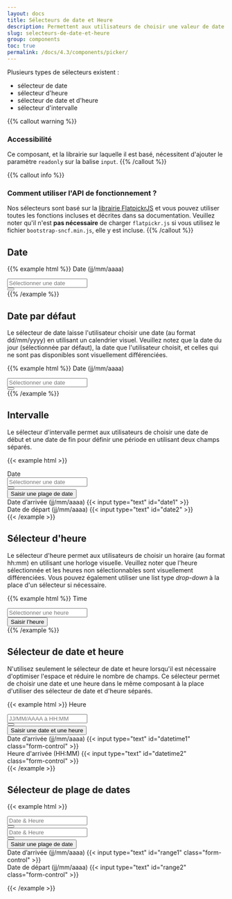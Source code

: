 ```yaml
---
layout: docs
title: Sélecteurs de date et Heure
description: Permettent aux utilisateurs de choisir une valeur de date et heure prédéterminée à l'aide d'élements visuels et interactifs.
slug: selecteurs-de-date-et-heure
group: components
toc: true
permalink: /docs/4.3/components/picker/
---
```


Plusieurs types de sélecteurs existent :

- sélecteur de date
- sélecteur d'heure
- sélecteur de date et d'heure
- sélecteur d'intervalle

{{% callout warning %}}
### Accessibilité
Ce composant, et la librairie sur laquelle il est basé, nécessitent d'ajouter le paramètre `readonly` sur la balise `input`.
{{% /callout %}}

{{% callout info %}}
### Comment utiliser l'API de fonctionnement ?
Nos sélecteurs sont basé sur la [librairie FlatpickrJS](https://flatpickr.js.org/) et vous pouvez utiliser toutes les fonctions incluses et décrites dans sa documentation.
Veuillez noter qu'il n'est **pas nécessaire** de charger `flatpickr.js` si vous utilisez le fichier `bootstrap-sncf.min.js`, elle y est incluse.
{{% /callout %}}

## Date
{{% example html %}}
<label for="date" class="font-weight-medium mb-2">Date (jj/mm/aaaa)</label>
<div data-component="picker">
  <div class="input-group" data-toggle>
    <div class="form-control-container">
      <input id="date" type="text" class="form-control" placeholder="Sélectionner une date" data-input>
      <span class="form-control-state"></span>
    </div>
    <div class="input-group-append">
      <button type="button" class="btn btn-primary btn-only-icon" data-role="btn" tabindex="-1" aria-expanded="false">
        <i class="icons-calendar" aria-hidden="true"></i>
      </button>
    </div>
  </div>
</div>
{{% /example %}}

## Date par défaut

Le sélecteur de date laisse l'utilisateur choisir une date (au format dd/mm/yyyy) en utilisant un calendrier visuel. Veuillez notez que la date du jour (sélectionnée par défaut), la date que l'utilisateur choisit, et celles qui ne sont pas disponibles sont visuellement différenciées.

{{% example html %}}
<label for="defaultdate" class="font-weight-medium mb-2">Date (jj/mm/aaaa)</label>
<div data-component="picker" data-default-date="2017-02-26">
  <div class="input-group" data-toggle>
    <div class="form-control-container">
      <input id="defaultdate" type="text" class="form-control" placeholder="Sélectionner une date" data-input>
      <span class="form-control-state"></span>
    </div>
    <div class="input-group-append">
      <button type="button" class="btn btn-primary btn-only-icon" data-role="btn" tabindex="-1" aria-expanded="false">
        <i class="icons-calendar" aria-hidden="true"></i>
      </button>
    </div>
  </div>
</div>
{{% /example %}}

## Intervalle

Le sélecteur d'intervalle permet aux utilisateurs de choisir une date de début et une date de fin pour définir une période en utilisant deux champs séparés.

{{< example html >}}
<div aria-hidden="true">
  <label for="range" class="font-weight-medium mb-2">Date</label>
  <div data-component="picker" data-mode="range">
    <div class="input-group" data-toggle>
      <div class="form-control-container">
        <input id="range" tabindex="-1" type="text" class="form-control" placeholder="Sélectionner une date" data-input>
        <span class="form-control-state"></span>
      </div>
      <div class="input-group-append">
        <button tabindex="-1" type="button" class="btn btn-primary btn-only-icon" data-role="btn" aria-expanded="false">
          <i class="icons-calendar" aria-hidden="true"></i>
        </button>
      </div>
    </div>
  </div>
</div>
<div class="pt-3">
  <button class="btn-link" aria-controls="inputrange" data-component="state" data-state="d-none" data-behaviour="toggle" data-target=".range-inputs">
    Saisir une plage de date
  </button>
  <div class="row pt-2 range-inputs d-none" id="inputrange" aria-expanded="false">
    <div class="col">
      <div class="form-group">
        <label for="date1">Date d’arrivée (jj/mm/aaaa)</label>
        {{< input type="text" id="date1" >}}
      </div>
    </div>
    <div class="col">
      <div class="form-group">
        <label for="date2">Date de départ (jj/mm/aaaa)</label>
        {{< input type="text" id="date2" >}}
      </div>
    </div>
  </div>
</div>
{{< /example >}}

## Sélecteur d'heure

Le sélecteur d'heure permet aux utilisateurs de choisir un horaire (au format hh:mm) en utilisant une horloge visuelle. Veuillez noter que l'heure sélectionnée et les heures non sélectionnables sont visuellement différenciées.
Vous pouvez également utiliser une list type _drop-down_ à la place d'un sélecteur si nécessaire.

{{% example html %}}
<label class="font-weight-medium mb-2" for="timepickerExemple">Time</label>
<div data-component="picker" data-mode="time" data-increment-hours-on-minutes-max>
  <div class="input-group" data-toggle>
    <div class="form-control-container">
      <input id="timepickerExemple" tabindex="-1" type="text" class="form-control" placeholder="Sélectionner une heure" data-input>
      <span class="form-control-state"></span>
    </div>
    <div class="input-group-append">
      <button type="button" class="btn btn-primary btn-only-icon" data-role="btn" aria-expanded="false">
        <span class="sr-only">Saisir l’heure</span>
        <i class="icons-calendar-time" aria-hidden="true"></i>
      </button>
    </div>
  </div>
</div>
{{% /example %}}

## Sélecteur de date et heure

N'utilisez seulement le sélecteur de date et heure lorsqu'il est nécessaire d'optimiser l'espace et réduire le nombre de champs. Ce sélecteur permet de choisir une date et une heure dans le même composant à la place d'utiliser des sélecteur de date et d'heure séparés.

{{< example html >}}
<label class="font-weight-medium mb-2">Heure</label>
<div data-component="picker" data-enable-time="true" data-increment-hours-on-minutes-max="true">
  <div class="input-group input-group--flatpickr">
    <div class="form-control-container" data-toggle>
      <input type="text" class="form-control" placeholder="JJ/MM/AAAA à HH:MM" data-input>
      <span class="form-control-state"></span>
    </div>
    <div class="input-group-append">
      <button type="button" class="btn btn-primary btn-only-icon" data-role="btn" aria-expanded="false">
        <i class="icons-calendar-time" aria-hidden="true"></i>
      </button>
    </div>
  </div>
</div>

<div class="pt-3">
  <button class="btn-link" aria-controls="inputdatetime" data-component="state" data-state="d-none" data-behaviour="toggle" data-target=".range-inputs">
    Saisir une date et une heure
  </button>
  <div class="row pt-2 range-inputs d-none" id="inputdatetime">
    <div class="col">
      <div class="form-group">
        <label for="datetime1">Date d’arrivée (jj/mm/aaaa)</label>
        {{< input type="text" id="datetime1" class="form-control" >}}
      </div>
    </div>
    <div class="col">
      <div class="form-group">
        <label for="datetime2">Heure d'arrivée (HH:MM)</label>
        {{< input type="text" id="datetime2" class="form-control" >}}
      </div>
    </div>
  </div>
</div>
{{< /example >}}

## Sélecteur de plage de dates

{{< example html >}}
<form autocomplete="false">
  <div class="row">
    <div class="col">
      <div data-component="picker" data-second-range="#secondRangeInput">
        <div class="input-group">
          <div class="form-control-container">
            <input type="text" class="form-control" placeholder="Date & Heure" data-input>
            <span class="form-control-state"></span>
          </div>
          <div class="input-group-append">
            <button type="button" class="btn btn-primary btn-only-icon" data-toggle>
              <i class="icons-calendar" aria-hidden="true"></i>
            </button>
          </div>
        </div>
        <div class="dropdown-menu" data-role="menu">
        </div>
      </div>
    </div>
    <div class="col">
      <div class="input-group">
        <div class="form-control-container">
          <input id="secondRangeInput" type="text" class="form-control" placeholder="Date & Heure" data-input>
          <span class="form-control-state"></span>
        </div>
        <div class="input-group-append">
          <button type="button" class="btn btn-primary btn-only-icon" data-toggle>
            <i class="icons-calendar" aria-hidden="true"></i>
          </button>
        </div>
      </div>
    </div>
  </div>

  <div class="pt-3">
    <button class="btn-link" aria-controls="inputrange2" data-component="state" data-state="d-none" data-behaviour="toggle" data-target=".range-inputs">
      Saisir une plage de date
    </button>
    <div class="row pt-2 range-inputs d-none" id="inputrange2">
      <div class="col">
        <div class="form-group">
          <label for="range1">Date d’arrivée (jj/mm/aaaa)</label>
          {{< input type="text" id="range1" class="form-control" >}}
        </div>
      </div>
      <div class="col">
        <div class="form-group">
          <label for="range2">Date de départ (jj/mm/aaaa)</label>
          {{< input type="text" id="range2" class="form-control" >}}
        </div>
      </div>
    </div>
  </div>
</form>
{{< /example >}}
